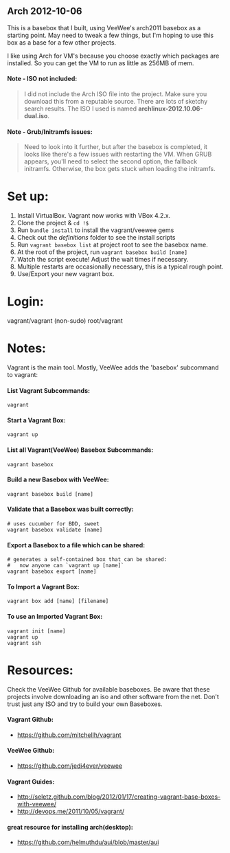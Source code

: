 Arch 2012-10-06
---------------

This is a basebox that I built, using VeeWee's arch2011 basebox
as a starting point.  May need to tweak a few things, but I'm hoping
to use this box as a base for a few other projects.

I like using Arch for VM's because you choose exactly which packages
are installed.  So you can get the VM to run as little as 256MB of mem.

#### Note - ISO not included:
> I did not include the Arch ISO file into the project.  Make sure you download this
> from a reputable source.  There are lots of sketchy search results.  The ISO I used
> is named **archlinux-2012.10.06-dual.iso**.

#### Note - Grub/Initramfs issues:
> Need to look into it further, but after the basebox is completed,
> it looks like there's a few issues with restarting the VM.  When GRUB appears,
> you'll need to select the second option, the fallback initramfs.  Otherwise, the box gets stuck
> when loading the initramfs.  

Set up:
=======
1. Install VirtualBox.  Vagrant now works with VBox 4.2.x.
2. Clone the project & `cd !$`
3. Run `bundle install` to install the vagrant/veewee gems
4. Check out the *definitions* folder to see the install scripts
5. Run `vagrant basebox list` at project root to see the basebox name.
6. At the root of the project, run `vagrant basebox build [name]`
7. Watch the script execute!  Adjust the wait times if necessary.
8. Multiple restarts are occasionally necessary, this is a typical rough point.
9. Use/Export your new vagrant box.

Login:
======

vagrant/vagrant  (non-sudo)
root/vagrant

Notes:
======
Vagrant is the main tool.  Mostly, VeeWee adds the 'basebox' subcommand to vagrant:

#### List Vagrant Subcommands:

    vagrant

#### Start a Vagrant Box:

    vagrant up

#### List all Vagrant(VeeWee) Basebox Subcommands:

    vagrant basebox

#### Build a new Basebox with VeeWee:

    vagrant basebox build [name]

#### Validate that a Basebox was built correctly:

    # uses cucumber for BDD, sweet
    vagrant basebox validate [name]

#### Export a Basebox to a file which can be shared:

    # generates a self-contained box that can be shared:
    #   now anyone can `vagrant up [name]`
    vagrant basebox export [name]

#### To Import a Vagrant Box:

    vagrant box add [name] [filename]

#### To use an Imported Vagrant Box:

    vagrant init [name]
    vagrant up
    vagrant ssh

Resources:
==========
Check the VeeWee Github for available baseboxes.  Be aware that these projects
involve downloading an iso and other software from the net.  Don't trust just
any ISO and try to build your own Baseboxes.

#### Vagrant Github:
- https://github.com/mitchellh/vagrant

#### VeeWee Github:
- https://github.com/jedi4ever/veewee

#### Vagrant Guides:
- http://seletz.github.com/blog/2012/01/17/creating-vagrant-base-boxes-with-veewee/
- http://devops.me/2011/10/05/vagrant/

#### great resource for installing arch(desktop):
- https://github.com/helmuthdu/aui/blob/master/aui
